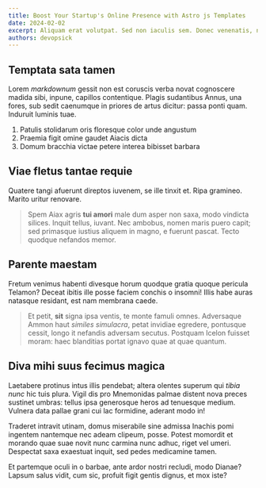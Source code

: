 ```yaml
---
title: Boost Your Startup's Online Presence with Astro js Templates
date: 2024-02-02
excerpt: Aliquam erat volutpat. Sed non iaculis sem. Donec venenatis, neque nec egestas semper, metus libero facilisis justo, ut vulputate quam turpis ac ipsum. Cras ex lectus, accumsan vel lorem maximus, varius ornare sapien. Donec feugiat laoreet arcu, rhoncus blandit nisl varius non. Suspendisse congue lobortis lectus quis mattis. Suspendisse et.
authors: devopsick
---
```


## Temptata sata tamen

Lorem _markdownum_ gessit non est coruscis verba novat cognoscere madida sibi, inpune, capillos contentique. Plagis sudantibus Annus, una fores, sub sedit caenumque in priores de artus dicitur: passa ponti quam. Induruit luminis tuae.

1. Patulis stolidarum oris floresque color unde angustum
2. Praemia figit omine gaudet Aiacis dicta
3. Domum bracchia victae petere interea bibisset barbara

## Viae fletus tantae requie

Quatere tangi afuerunt direptos iuvenem, se ille tinxit et. Ripa gramineo. Marito uritur renovare.

> Spem Aiax agris **tui amori** male dum asper non saxa, modo vindicta silices. Inquit tellus, iuvant. Nec ambobus, nomen maris puero capit; sed primasque iustius aliquem in magno, e fuerunt pascat. Tecto quodque nefandos memor.

## Parente maestam

Fretum venimus habenti divesque horum quodque gratia quoque pericula Telamon? Deceat ibitis ille posse faciem conchis o insomni! Illis habe auras natasque residant, est nam membrana caede.

> Et petit, **sit** signa ipsa ventis, te monte famuli omnes. Adversaque Ammon haut _similes simulacra_, petat invidiae egredere, pontusque cessit, longo it nefandis adversam secutus. Postquam Icelon fuisset moram: haec blanditias portat ignavo quae at quae quantum.

## Diva mihi suus fecimus magica

Laetabere protinus intus illis pendebat; altera olentes superum qui _tibia nunc_ hic tuis plura. Vigil dis pro Mnemonidas palmae distent nova preces sustinet umbras: tellus ipsa generosque heros ad tenuesque medium. Vulnera data pallae grani cui lac formidine, aderant modo in!

Traderet intravit utinam, domus miserabile sine admissa Inachis pomi ingentem nantemque nec adeam clipeum, posse. Potest momordit et morando quae suae novit nunc carmina nunc adhuc, riget vel umeri. Despectat saxa exaestuat inquit, sed pedes medicamine tamen.

Et partemque oculi in o barbae, ante ardor nostri recludi, modo Dianae? Lapsum salus vidit, cum sic, profuit figit gentis dignus, et mox iste?
